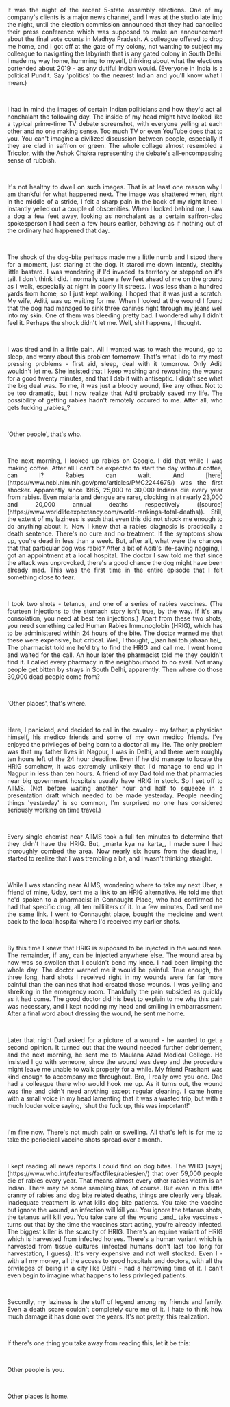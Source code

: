 <p style='text-align: justify;'>It was the night of the recent 5-state assembly elections. One of my company's
clients is a major news channel, and I was at the studio late into the night,
until the election commission announced that they had cancelled their press
conference which was supposed to make an announcement about the final vote
counts in Madhya Pradesh. A colleague offered to drop me home, and I got off at
the gate of my colony, not wanting to subject my colleague to navigating the
labyrinth that is any gated colony in South Delhi. I made my way home, humming
to myself, thinking about what the elections portended about 2019 - as any
dutiful Indian would. (Everyone in India is a political Pundit. Say 'politics'
to the nearest Indian and you'll know what I mean.)</p>
<br>
<p style='text-align: justify;'>I had in mind the images of certain Indian politicians and how they'd act all
nonchalant the following day. The inside of my head might have looked like a
typical prime-time TV debate screenshot, with everyone yelling at each other
and no one making sense. Too much TV or even YouTube does that to you. You
can't imagine a civilized discussion between people, especially if they are
clad in saffron or green. The whole collage almost resembled a Tricolor, with
the Ashok Chakra representing the debate's all-encompassing sense of rubbish.</p>
<br>
<p style='text-align: justify;'>It's not healthy to dwell on such images. That is at least one reason why I am
thankful for what happened next. The image was shattered when, right in the middle of a stride, I felt a
sharp pain in the back of my right knee. I instantly yelled out a couple of
obscenities. When I looked behind me, I saw a dog a few feet away, looking as
nonchalant as a certain saffron-clad spokesperson I had seen a few hours
earlier, behaving as if nothing out of the ordinary had happened that day.</p>
<br>
<p style='text-align: justify;'>The shock of the dog-bite perhaps made me a little numb and I stood there
for a moment, just staring at the dog. It stared me down intently, stealthy
little bastard. I was wondering if I'd invaded its territory or stepped on it's
tail. I don't think I did. I normally stare a few feet ahead of me on the
ground as I walk, especially at night in poorly lit streets. I was less than a
hundred yards from home, so I just kept walking. I hoped that it was just a scratch.
My wife, Aditi, was up waiting for me.
When I looked at the wound I found that the dog had managed to sink three
canines right through my jeans well into my skin. One of them was bleeding
pretty bad. I wondered why I didn't feel it. Perhaps the shock didn't let me.
Well, shit happens, I thought.</p>
<br>
<p style='text-align: justify;'>I was tired and in a little pain. All I wanted was to wash the wound, go to
sleep, and worry about this problem tomorrow. That's what I do to my most
pressing problems - first aid, sleep, deal with it tomorrow. Only Aditi
wouldn't let me. She insisted that I keep washing and rewashing the wound for a
good twenty minutes, and that I dab it with antiseptic. I didn't see what the
big deal was. To me, it was just a bloody wound, like any other. Not to be too
dramatic, but I now realize that Aditi probably saved my life. The
possibility of getting rabies hadn't remotely occured to me. After all, who
gets fucking _rabies_?</p>
<br>
<p style='text-align: justify;'>'Other people', that's who.</p>
<br>
<p style='text-align: justify;'>The next morning, I looked up rabies on Google. I did that while I was making
coffee. After all I can't be expected to start the day without coffee, can I?
Rabies can wait. And [here](https://www.ncbi.nlm.nih.gov/pmc/articles/PMC2244675/)
was the first shocker. Apparently since 1985, 25,000 to 30,000 Indians die
every year from rabies. Even malaria and dengue are rarer, clocking in at
nearly 23,000 and 20,000 annual deaths respectively ([source](https://www.worldlifeexpectancy.com/world-rankings-total-deaths)).
Still, the extent of my laziness is such that even this did not shock me
enough to do anything about it. Now I knew that a rabies diagnosis is
practically a death sentence. There's no cure and no treatment. If the symptoms
show up, you're dead in less than a week. But, after all, what were the chances that that particular dog was rabid?
After a bit of Aditi's life-saving nagging, I got an appointment at a local hospital. The doctor I saw told me that since the attack was unprovoked, there's a good chance the dog might have been already mad. This was the first time in the entire episode that I felt something close to fear.</p>
<br>
<p style='text-align: justify;'>I took two shots - tetanus, and one of a series of rabies vaccines. (The
fourteen injections to the stomach story isn't true, by the way. If it's any
consolation, you need at best ten injections.) Apart from these two shots,
you need something called Human Rabies Immunoglobin (HRIG), which has to be administered within 24 hours of the bite. The doctor warned me that
these were expensive, but critical. Well, I thought, _jaan hai toh jahaan hai_.
The pharmacist told me he'd try to find the HRIG and call me. I went home and
waited for the call. An hour later the pharmacist told me they couldn't find
it. I called every pharmacy in the neighbourhood to no avail.
Not many people get bitten by strays in South Delhi, apparently. Then where do
those 30,000 dead people come from?</p>
<br>
<p style='text-align: justify;'>'Other places', that's where.</p>
<br>
<p style='text-align: justify;'>Here, I panicked, and decided to call in the cavalry - my father, a
physician himself, his medico friends and some of my own medico friends. I've
enjoyed the privileges of being born to a doctor all my life. The only problem
was that my father lives in Nagpur, I was in Delhi, and there were roughly ten
hours left of the 24 hour deadline. Even if he did manage to locate the HRIG
somehow, it was extremely unlikely that I'd manage to end up in Nagpur in less
than ten hours. A friend of my Dad told me that pharmacies near big government hospitals
usually have HRIG in stock. So I set off to AIIMS. (Not before waiting another
hour and half to squeeze in a presentation draft which needed to be made
yesterday. People needing things 'yesterday' is so common, I'm surprised no one
has considered seriously working on time travel.)</p>
<br>
<p style='text-align: justify;'>Every single chemist near AIIMS took a full ten minutes to determine that they
didn't have the HRIG. But, _marta kya na karta_, I made sure I had thoroughly
combed the area. Now nearly six hours from the deadline, I started to realize
that I was trembling a bit, and I wasn't thinking straight.</p>
<br>
<p style='text-align: justify;'>While I was standing near AIIMS, wondering where to take my next Uber, a friend
of mine, Uday, sent me a link to an HRIG alternative. He told me that he'd
spoken to a pharmacist in Connaught Place, who had confirmed he had that
specific drug, all ten milliliters of it. In a few minutes, Dad sent me
the same link. I went to Connaught place, bought the medicine and went back to the
local hospital where I'd received my earlier shots.</p>
<br>
<p style='text-align: justify;'>By this time I knew that HRIG is supposed to be injected in the wound area. The
remainder, if any, can be injected anywhere else. The wound area by now was so
swollen that I couldn't bend my knee. I had been limping the whole day. The
doctor warned me it would be painful. True enough, the three long, hard shots I
received right in my wounds were far far more painful than the canines that had
created those wounds. I was yelling and shreiking in the emergency room.
Thankfully the pain subsided as quickly as it had come. The good doctor did his
best to explain to me why this pain was necessary, and I kept nodding my head
and smiling in embarrassment. After a final word about dressing the wound, he
sent me home.</p>
<br>
<p style='text-align: justify;'>Later that night Dad asked for a picture of a wound - he wanted to get a second
opinion. It turned out that the wound needed further debridement, and the next
morning, he sent me to Maulana Azad Medical College. He insisted I go with someone, since the wound was deep and the procedure might leave me unable to walk properly for a while. My friend Prashant was kind enough to accompany me throughout. Bro, I really owe you one. Dad had a colleague there who
would hook me up. As it turns out, the wound was fine and didn't need
anything except regular cleaning. I came home with a small voice in my head
lamenting that it was a wasted trip, but with a much louder voice saying,
'shut the fuck up, this was important!'</p>
<br>
<p style='text-align: justify;'>I'm fine now. There's not much pain or swelling. All that's left is for me to
take the periodical vaccine shots spread over a month.</p>
<br>
<p style='text-align: justify;'>I kept reading all news reports I could find on dog bites. The WHO [says](https://www.who.int/features/factfiles/rabies/en/)
that over 59,000 people die of rabies every year. That means almost every other
rabies victim is an Indian. There may be some
sampling bias, of course. But even in this little cranny of rabies and dog bite
related deaths, things are clearly very bleak. Inadequate treatment is what kills dog
bite patients. You take the vaccine but ignore the wound, an infection will
kill you. You ignore the tetanus shots, the tetanus will kill you. You take
care of the wound _and_ take vaccines - turns out that by the time the vaccines
start acting, you're already infected. The biggest killer is the scarcity of
HRIG. There's an equine variant of HRIG which is harvested from infected
horses. There's a human variant which is harvested from tissue cultures
(infected humans don't last too long for harvestation, I guess). It's very
expensive and not well stocked. Even I - with all my money, all the access to
good hospitals and doctors, with all the privileges of being in a city like
Delhi - had a harrowing time of it. I can't even begin to imagine what happens
to less privileged patients.</p>
<br>
<p style='text-align: justify;'>Secondly, my laziness is the stuff of legend among my friends and family. Even
a death scare couldn't completely cure me of it. I hate to think how much
damage it has done over the years. It's not pretty, this realization.</p>
<br>
<p style='text-align: justify;'>If there's one thing you take away from reading this, let it be this:</p>
<br>
<p style='text-align: justify;'>Other people is you.</p>
<br>
<p style='text-align: justify;'>Other places is home.
